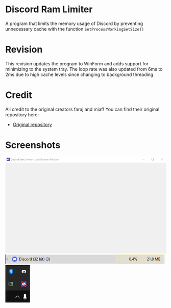 
# Discord Ram Limiter
A program that limits the memory usage of Discord by preventing unnecessary cache with the function  ```SetProcessWorkingSetSize()```

# Revision
This revision updates the program to WinForm and adds support for minimizing to the system tray. The loop rate was also updated from 6ms to 2ms due to high cache levels since changing to background threading.

# Credit
All credit to the original creators faraj and miaf! You can find their original repository here:
- [Original repository](https://github.com/farajyeet/discord-ram-limiter)

# Screenshots
![alt text](https://raw.githubusercontent.com/UncleTyrone/discord-ram-limiter/main/Screenshots/Program.png)
![alt text](https://raw.githubusercontent.com/UncleTyrone/discord-ram-limiter/main/Screenshots/Process.png)
![alt text](https://raw.githubusercontent.com/UncleTyrone/discord-ram-limiter/main/Screenshots/Tray.png)

